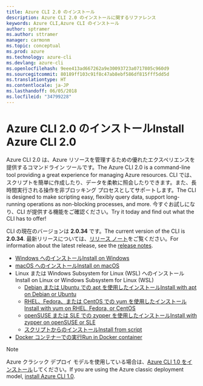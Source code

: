 ```yaml
---
title: Azure CLI 2.0 のインストール
description: Azure CLI 2.0 のインストールに関するリファレンス
keywords: Azure CLI,Azure CLI のインストール
author: sptramer
ms.author: sttramer
manager: carmonm
ms.topic: conceptual
ms.prod: azure
ms.technology: azure-cli
ms.devlang: azure-cli
ms.openlocfilehash: 9eee413ad667262a9e30093723a0717805c960d9
ms.sourcegitcommit: 80189ff103c91f8c47ab8ebf586df815fff5dd5d
ms.translationtype: HT
ms.contentlocale: ja-JP
ms.lasthandoff: 06/05/2018
ms.locfileid: "34799228"
---
```

# <a name="install-azure-cli-20"></a><span data-ttu-id="bb45f-104">Azure CLI 2.0 のインストール</span><span class="sxs-lookup"><span data-stu-id="bb45f-104">Install Azure CLI 2.0</span></span>

<span data-ttu-id="bb45f-105">Azure CLI 2.0 は、Azure リソースを管理するための優れたエクスペリエンスを提供するコマンドライン ツールです。</span><span class="sxs-lookup"><span data-stu-id="bb45f-105">The Azure CLI 2.0 is a command-line tool providing a great experience for managing Azure resources.</span></span> <span data-ttu-id="bb45f-106">CLI では、スクリプトを簡単に作成したり、データを柔軟に照会したりできます。また、長時間実行される操作を非ブロッキング プロセスとしてサポートします。</span><span class="sxs-lookup"><span data-stu-id="bb45f-106">The CLI is designed to make scripting easy, flexibly query data, support long-running operations as non-blocking processes, and more.</span></span> <span data-ttu-id="bb45f-107">今すぐお試しになり、CLI が提供する機能をご確認ください。</span><span class="sxs-lookup"><span data-stu-id="bb45f-107">Try it today and find out what the CLI has to offer!</span></span>

<span data-ttu-id="bb45f-108">CLI の現在のバージョンは __2.0.34__ です。</span><span class="sxs-lookup"><span data-stu-id="bb45f-108">The current version of the CLI is __2.0.34__.</span></span> <span data-ttu-id="bb45f-109">最新リリースについては、[リリース ノート](release-notes-azure-cli.md)をご覧ください。</span><span class="sxs-lookup"><span data-stu-id="bb45f-109">For information about the latest release, see the [release notes](release-notes-azure-cli.md).</span></span>

* [<span data-ttu-id="bb45f-110">Windows へのインストール</span><span class="sxs-lookup"><span data-stu-id="bb45f-110">Install on Windows</span></span>](install-azure-cli-windows.md)
* [<span data-ttu-id="bb45f-111">macOS へのインストール</span><span class="sxs-lookup"><span data-stu-id="bb45f-111">Install on macOS</span></span>](install-azure-cli-macos.md)
* <span data-ttu-id="bb45f-112">Linux または Windows Subsystem for Linux (WSL) へのインストール</span><span class="sxs-lookup"><span data-stu-id="bb45f-112">Install on Linux or Windows Subsystem for Linux (WSL)</span></span>
  * [<span data-ttu-id="bb45f-113">Debian または Ubuntu での apt を使用したインストール</span><span class="sxs-lookup"><span data-stu-id="bb45f-113">Install with apt on Debian or Ubuntu</span></span>](install-azure-cli-apt.md)
  * [<span data-ttu-id="bb45f-114">RHEL、Fedora、または CentOS での yum を使用したインストール</span><span class="sxs-lookup"><span data-stu-id="bb45f-114">Install with yum on RHEL, Fedora, or CentOS </span></span>](install-azure-cli-yum.md)
  * [<span data-ttu-id="bb45f-115">openSUSE または SLE での zypper を使用したインストール</span><span class="sxs-lookup"><span data-stu-id="bb45f-115">Install with zypper on openSUSE or SLE </span></span>](install-azure-cli-zypper.md)
  * [<span data-ttu-id="bb45f-116">スクリプトからのインストール</span><span class="sxs-lookup"><span data-stu-id="bb45f-116">Install from script</span></span>](install-azure-cli-linux.md)
* [<span data-ttu-id="bb45f-117">Docker コンテナーでの実行</span><span class="sxs-lookup"><span data-stu-id="bb45f-117">Run in Docker container</span></span>](run-azure-cli-docker.md)

> [!NOTE]
> <span data-ttu-id="bb45f-118">Azure クラシック デプロイ モデルを使用している場合は、[Azure CLI 1.0 をインストール](install-cli-version-1.0.md)してください。</span><span class="sxs-lookup"><span data-stu-id="bb45f-118">If you are using the Azure classic deployment model, [install Azure CLI 1.0](install-cli-version-1.0.md).</span></span>

